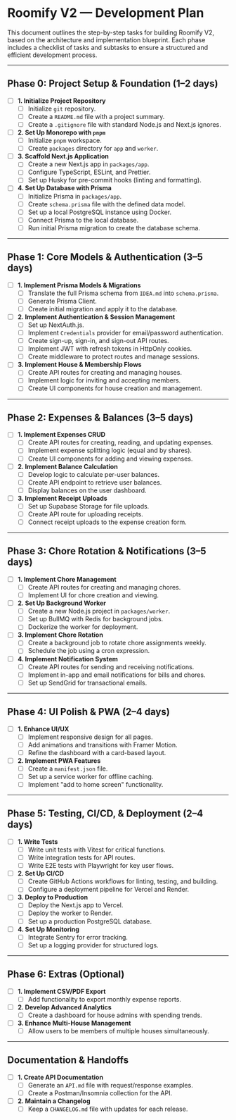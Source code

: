 # Roomify V2 — Development Plan

This document outlines the step-by-step tasks for building Roomify V2, based on the architecture and implementation blueprint. Each phase includes a checklist of tasks and subtasks to ensure a structured and efficient development process.

---

## Phase 0: Project Setup & Foundation (1–2 days)

- [ ] **1. Initialize Project Repository**
    - [ ] Initialize `git` repository.
    - [ ] Create a `README.md` file with a project summary.
    - [ ] Create a `.gitignore` file with standard Node.js and Next.js ignores.

- [ ] **2. Set Up Monorepo with `pnpm`**
    - [ ] Initialize `pnpm` workspace.
    - [ ] Create `packages` directory for `app` and `worker`.

- [ ] **3. Scaffold Next.js Application**
    - [ ] Create a new Next.js app in `packages/app`.
    - [ ] Configure TypeScript, ESLint, and Prettier.
    - [ ] Set up Husky for pre-commit hooks (linting and formatting).

- [ ] **4. Set Up Database with Prisma**
    - [ ] Initialize Prisma in `packages/app`.
    - [ ] Create `schema.prisma` file with the defined data model.
    - [ ] Set up a local PostgreSQL instance using Docker.
    - [ ] Connect Prisma to the local database.
    - [ ] Run initial Prisma migration to create the database schema.

---

## Phase 1: Core Models & Authentication (3–5 days)

- [ ] **1. Implement Prisma Models & Migrations**
    - [ ] Translate the full Prisma schema from `IDEA.md` into `schema.prisma`.
    - [ ] Generate Prisma Client.
    - [ ] Create initial migration and apply it to the database.

- [ ] **2. Implement Authentication & Session Management**
    - [ ] Set up NextAuth.js.
    - [ ] Implement `Credentials` provider for email/password authentication.
    - [ ] Create sign-up, sign-in, and sign-out API routes.
    - [ ] Implement JWT with refresh tokens in HttpOnly cookies.
    - [ ] Create middleware to protect routes and manage sessions.

- [ ] **3. Implement House & Membership Flows**
    - [ ] Create API routes for creating and managing houses.
    - [ ] Implement logic for inviting and accepting members.
    - [ ] Create UI components for house creation and management.

---

## Phase 2: Expenses & Balances (3–5 days)

- [ ] **1. Implement Expenses CRUD**
    - [ ] Create API routes for creating, reading, and updating expenses.
    - [ ] Implement expense splitting logic (equal and by shares).
    - [ ] Create UI components for adding and viewing expenses.

- [ ] **2. Implement Balance Calculation**
    - [ ] Develop logic to calculate per-user balances.
    - [ ] Create API endpoint to retrieve user balances.
    - [ ] Display balances on the user dashboard.

- [ ] **3. Implement Receipt Uploads**
    - [ ] Set up Supabase Storage for file uploads.
    - [ ] Create API route for uploading receipts.
    - [ ] Connect receipt uploads to the expense creation form.

---

## Phase 3: Chore Rotation & Notifications (3–5 days)

- [ ] **1. Implement Chore Management**
    - [ ] Create API routes for creating and managing chores.
    - [ ] Implement UI for chore creation and viewing.

- [ ] **2. Set Up Background Worker**
    - [ ] Create a new Node.js project in `packages/worker`.
    - [ ] Set up BullMQ with Redis for background jobs.
    - [ ] Dockerize the worker for deployment.

- [ ] **3. Implement Chore Rotation**
    - [ ] Create a background job to rotate chore assignments weekly.
    - [ ] Schedule the job using a cron expression.

- [ ] **4. Implement Notification System**
    - [ ] Create API routes for sending and receiving notifications.
    - [ ] Implement in-app and email notifications for bills and chores.
    - [ ] Set up SendGrid for transactional emails.

---

## Phase 4: UI Polish & PWA (2–4 days)

- [ ] **1. Enhance UI/UX**
    - [ ] Implement responsive design for all pages.
    - [ ] Add animations and transitions with Framer Motion.
    - [ ] Refine the dashboard with a card-based layout.

- [ ] **2. Implement PWA Features**
    - [ ] Create a `manifest.json` file.
    - [ ] Set up a service worker for offline caching.
    - [ ] Implement "add to home screen" functionality.

---

## Phase 5: Testing, CI/CD, & Deployment (2–4 days)

- [ ] **1. Write Tests**
    - [ ] Write unit tests with Vitest for critical functions.
    - [ ] Write integration tests for API routes.
    - [ ] Write E2E tests with Playwright for key user flows.

- [ ] **2. Set Up CI/CD**
    - [ ] Create GitHub Actions workflows for linting, testing, and building.
    - [ ] Configure a deployment pipeline for Vercel and Render.

- [ ] **3. Deploy to Production**
    - [ ] Deploy the Next.js app to Vercel.
    - [ ] Deploy the worker to Render.
    - [ ] Set up a production PostgreSQL database.

- [ ] **4. Set Up Monitoring**
    - [ ] Integrate Sentry for error tracking.
    - [ ] Set up a logging provider for structured logs.

---

## Phase 6: Extras (Optional)

- [ ] **1. Implement CSV/PDF Export**
    - [ ] Add functionality to export monthly expense reports.

- [ ] **2. Develop Advanced Analytics**
    - [ ] Create a dashboard for house admins with spending trends.

- [ ] **3. Enhance Multi-House Management**
    - [ ] Allow users to be members of multiple houses simultaneously.

---

## Documentation & Handoffs

- [ ] **1. Create API Documentation**
    - [ ] Generate an `API.md` file with request/response examples.
    - [ ] Create a Postman/Insomnia collection for the API.

- [ ] **2. Maintain a Changelog**
    - [ ] Keep a `CHANGELOG.md` file with updates for each release.
